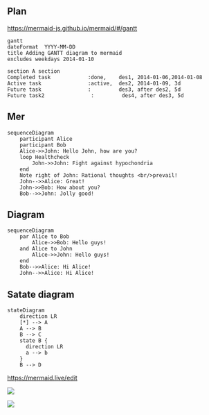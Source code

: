 ## Plan
https://mermaid-js.github.io/mermaid/#/gantt


```mermaid
gantt
dateFormat  YYYY-MM-DD
title Adding GANTT diagram to mermaid
excludes weekdays 2014-01-10

section A section
Completed task            :done,    des1, 2014-01-06,2014-01-08
Active task               :active,  des2, 2014-01-09, 3d
Future task               :         des3, after des2, 5d
Future task2               :         des4, after des3, 5d
```

## Mer
```mermaid
sequenceDiagram
    participant Alice
    participant Bob
    Alice->>John: Hello John, how are you?
    loop Healthcheck
        John->>John: Fight against hypochondria
    end
    Note right of John: Rational thoughts <br/>prevail!
    John-->>Alice: Great!
    John->>Bob: How about you?
    Bob-->>John: Jolly good!
```


## Diagram
```mermaid
sequenceDiagram
    par Alice to Bob
        Alice->>Bob: Hello guys!
    and Alice to John
        Alice->>John: Hello guys!
    end
    Bob-->>Alice: Hi Alice!
    John-->>Alice: Hi Alice!
```

## Satate diagram

```mermaid
stateDiagram
    direction LR
    [*] --> A
    A --> B
    B --> C
    state B {
      direction LR
      a --> b
    }
    B --> D
```












https://mermaid.live/edit

[![](https://mermaid.ink/img/pako:eNpt0M2qAjEMBeBXidk68wJdKILC1a3bbkJ7xin051pbRMR3tzOOO7MK5DuB5MkmWbDiG64V0WDv5JIl6Eitdt4Z9JvN-pTGqOgP3iea-o7GdCfJoEeq25_4w4zEidAIyRSw0GnWN9rPmbbYfdIdHefErFts9ZsfaQA8XTKkLORb3HFADuJsu-k5zTSXEQGaVWstBqm-aNbx1Wj9t1JwsK6kzGoQf0PHUks6P6JhVXLFFy1_WdTrDbKeYug)](https://mermaid.live/edit#pako:eNpt0M2qAjEMBeBXidk68wJdKILC1a3bbkJ7xin051pbRMR3tzOOO7MK5DuB5MkmWbDiG64V0WDv5JIl6Eitdt4Z9JvN-pTGqOgP3iea-o7GdCfJoEeq25_4w4zEidAIyRSw0GnWN9rPmbbYfdIdHefErFts9ZsfaQA8XTKkLORb3HFADuJsu-k5zTSXEQGaVWstBqm-aNbx1Wj9t1JwsK6kzGoQf0PHUks6P6JhVXLFFy1_WdTrDbKeYug)



[![](https://mermaid.ink/img/pako:eNqNjzEOwjAMRa9See4JMoM4AGsWk7hJRBJHwUFCVe_egGgXEOJP9vf7X_IMhi2BgqHLBTlVLF7n4SXDKQX5vl0qZuMHS3eKXHbGk7lykw__R9OeSRjyZiaqjv5rgRE63cO2vzE_rxrEUyINqo-WJmxRNOi8dLQVi0JHG4QrqAnjjUbAJnx-ZANKaqMNOgR0FdObWlYJ4l-7)](https://mermaid.live/edit#pako:eNqNjzEOwjAMRa9See4JMoM4AGsWk7hJRBJHwUFCVe_egGgXEOJP9vf7X_IMhi2BgqHLBTlVLF7n4SXDKQX5vl0qZuMHS3eKXHbGk7lykw__R9OeSRjyZiaqjv5rgRE63cO2vzE_rxrEUyINqo-WJmxRNOi8dLQVi0JHG4QrqAnjjUbAJnx-ZANKaqMNOgR0FdObWlYJ4l-7)
